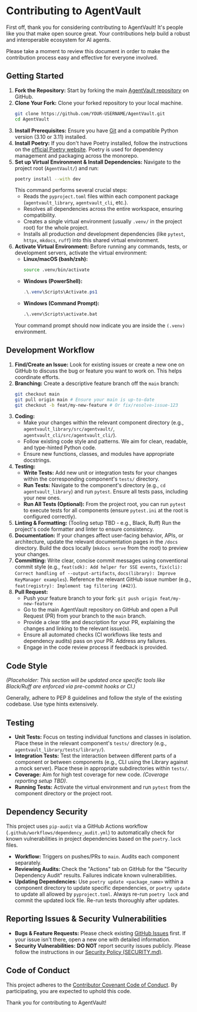 # Contributing to AgentVault

First off, thank you for considering contributing to AgentVault! It's people like you that make open source great. Your contributions help build a robust and interoperable ecosystem for AI agents.

Please take a moment to review this document in order to make the contribution process easy and effective for everyone involved.

## Getting Started

1.  **Fork the Repository:** Start by forking the main [AgentVault repository](https://github.com/SecureAgentTools/AgentVault) on GitHub.
2.  **Clone Your Fork:** Clone your forked repository to your local machine.
    ```bash
    git clone https://github.com/YOUR-USERNAME/AgentVault.git
    cd AgentVault
    ```
3.  **Install Prerequisites:** Ensure you have [Git](https://git-scm.com/) and a compatible Python version (3.10 or 3.11) installed.
4.  **Install Poetry:** If you don't have Poetry installed, follow the instructions on the [official Poetry website](https://python-poetry.org/docs/#installation). Poetry is used for dependency management and packaging across the monorepo.
5.  **Set up Virtual Environment & Install Dependencies:** Navigate to the project root (`AgentVault/`) and run:
    ```bash
    poetry install --with dev
    ```
    This command performs several crucial steps:
    *   Reads the `pyproject.toml` files within each component package (`agentvault_library`, `agentvault_cli`, etc.).
    *   Resolves all dependencies across the entire workspace, ensuring compatibility.
    *   Creates a single virtual environment (usually `.venv/` in the project root) for the whole project.
    *   Installs all production *and* development dependencies (like `pytest`, `httpx`, `mkdocs`, `ruff`) into this shared virtual environment.
6.  **Activate Virtual Environment:** Before running any commands, tests, or development servers, activate the virtual environment:
    *   **Linux/macOS (bash/zsh):**
        ```bash
        source .venv/bin/activate
        ```
    *   **Windows (PowerShell):**
        ```powershell
        .\.venv\Scripts\Activate.ps1
        ```
    *   **Windows (Command Prompt):**
        ```cmd
        .\.venv\Scripts\activate.bat
        ```
    Your command prompt should now indicate you are inside the `(.venv)` environment.

## Development Workflow

1.  **Find/Create an Issue:** Look for existing issues or create a new one on GitHub to discuss the bug or feature you want to work on. This helps coordinate efforts.
2.  **Branching:** Create a descriptive feature branch off the `main` branch:
    ```bash
    git checkout main
    git pull origin main # Ensure your main is up-to-date
    git checkout -b feat/my-new-feature # Or fix/resolve-issue-123
    ```
3.  **Coding:**
    *   Make your changes within the relevant component directory (e.g., `agentvault_library/src/agentvault/`, `agentvault_cli/src/agentvault_cli/`).
    *   Follow existing code style and patterns. We aim for clean, readable, and type-hinted Python code.
    *   Ensure new functions, classes, and modules have appropriate docstrings.
4.  **Testing:**
    *   **Write Tests:** Add new unit or integration tests for your changes within the corresponding component's `tests/` directory.
    *   **Run Tests:** Navigate to the component's directory (e.g., `cd agentvault_library`) and run `pytest`. Ensure all tests pass, including your new ones.
    *   **Run All Tests (Optional):** From the project root, you can run `pytest` to execute tests for all components (ensure `pytest.ini` at the root is configured correctly).
5.  **Linting & Formatting:** (Tooling setup TBD - e.g., Black, Ruff) Run the project's code formatter and linter to ensure consistency.
6.  **Documentation:** If your changes affect user-facing behavior, APIs, or architecture, update the relevant documentation pages in the `/docs` directory. Build the docs locally (`mkdocs serve` from the root) to preview your changes.
7.  **Committing:** Write clear, concise commit messages using conventional commit style (e.g., `feat(sdk): Add helper for SSE events`, `fix(cli): Correct handling of --output-artifacts`, `docs(library): Improve KeyManager examples`). Reference the relevant GitHub issue number (e.g., `feat(registry): Implement tag filtering (#42)`).
8.  **Pull Request:**
    *   Push your feature branch to your fork: `git push origin feat/my-new-feature`
    *   Go to the main AgentVault repository on GitHub and open a Pull Request (PR) from your branch to the `main` branch.
    *   Provide a clear title and description for your PR, explaining the changes and linking to the relevant issue(s).
    *   Ensure all automated checks (CI workflows like tests and dependency audits) pass on your PR. Address any failures.
    *   Engage in the code review process if feedback is provided.

## Code Style

*(Placeholder: This section will be updated once specific tools like Black/Ruff are enforced via pre-commit hooks or CI.)*

Generally, adhere to PEP 8 guidelines and follow the style of the existing codebase. Use type hints extensively.

## Testing

*   **Unit Tests:** Focus on testing individual functions and classes in isolation. Place these in the relevant component's `tests/` directory (e.g., `agentvault_library/tests/library/`).
*   **Integration Tests:** Test the interaction between different parts of a component or between components (e.g., CLI using the Library against a mock server). Place these in appropriate subdirectories within `tests/`.
*   **Coverage:** Aim for high test coverage for new code. *(Coverage reporting setup TBD)*.
*   **Running Tests:** Activate the virtual environment and run `pytest` from the component directory or the project root.

## Dependency Security

This project uses `pip-audit` via a GitHub Actions workflow (`.github/workflows/dependency_audit.yml`) to automatically check for known vulnerabilities in project dependencies based on the `poetry.lock` files.

*   **Workflow:** Triggers on pushes/PRs to `main`. Audits each component separately.
*   **Reviewing Audits:** Check the "Actions" tab on GitHub for the "Security Dependency Audit" results. Failures indicate known vulnerabilities.
*   **Updating Dependencies:** Use `poetry update <package_name>` within a component directory to update specific dependencies, or `poetry update` to update all allowed by `pyproject.toml`. Always re-run `poetry lock` and commit the updated lock file. Re-run tests thoroughly after updates.

## Reporting Issues & Security Vulnerabilities

*   **Bugs & Feature Requests:** Please check existing [GitHub Issues](https://github.com/SecureAgentTools/AgentVault/issues) first. If your issue isn't there, open a new one with detailed information.
*   **Security Vulnerabilities:** **DO NOT** report security issues publicly. Please follow the instructions in our [Security Policy (SECURITY.md)](../SECURITY.md).

## Code of Conduct

This project adheres to the [Contributor Covenant Code of Conduct](CODE_OF_CONDUCT.md). By participating, you are expected to uphold this code.

Thank you for contributing to AgentVault!
